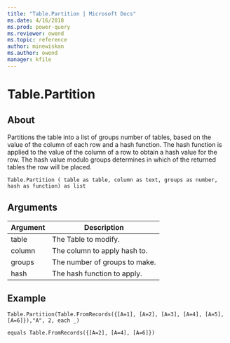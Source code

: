 ```yaml
---
title: "Table.Partition | Microsoft Docs"
ms.date: 4/16/2018
ms.prod: power-query
ms.reviewer: owend
ms.topic: reference
author: minewiskan
ms.author: owend
manager: kfile
---
```

# Table.Partition

  
## About  
Partitions the table into a list of groups number of tables, based on the value of the column of each row and a hash function. The hash function is applied to the value of the column of a row to obtain a hash value for the row.  The hash value modulo groups determines in which of the returned tables the row will be placed.  
  
```  
Table.Partition ( table as table, column as text, groups as number, hash as function) as list  
```  
  
## Arguments  
  
|Argument|Description|  
|------------|---------------|  
|table|The Table to modify.|  
|column|The column to apply hash to.|  
|groups|The number of groups to make.|  
|hash|The hash function to apply.|  
  
## Example  
  
```  
Table.Partition(Table.FromRecords({[A=1], [A=2], [A=3], [A=4], [A=5], [A=6]}),"A", 2, each _)  
  
equals Table.FromRecords({[A=2], [A=4], [A=6]})  
```  
